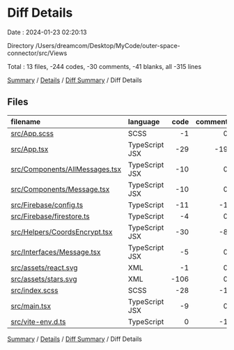 # Diff Details

Date : 2024-01-23 02:20:13

Directory /Users/dreamcom/Desktop/MyCode/outer-space-connector/src/Views

Total : 13 files,  -244 codes, -30 comments, -41 blanks, all -315 lines

[Summary](results.md) / [Details](details.md) / [Diff Summary](diff.md) / Diff Details

## Files
| filename | language | code | comment | blank | total |
| :--- | :--- | ---: | ---: | ---: | ---: |
| [src/App.scss](/src/App.scss) | SCSS | -1 | 0 | 0 | -1 |
| [src/App.tsx](/src/App.tsx) | TypeScript JSX | -29 | -19 | -11 | -59 |
| [src/Components/AllMessages.tsx](/src/Components/AllMessages.tsx) | TypeScript JSX | -10 | 0 | -1 | -11 |
| [src/Components/Message.tsx](/src/Components/Message.tsx) | TypeScript JSX | -10 | 0 | -1 | -11 |
| [src/Firebase/config.ts](/src/Firebase/config.ts) | TypeScript | -11 | -1 | -1 | -13 |
| [src/Firebase/firestore.ts](/src/Firebase/firestore.ts) | TypeScript | -4 | 0 | -1 | -5 |
| [src/Helpers/CoordsEncrypt.tsx](/src/Helpers/CoordsEncrypt.tsx) | TypeScript JSX | -30 | -8 | -15 | -53 |
| [src/Interfaces/Message.tsx](/src/Interfaces/Message.tsx) | TypeScript JSX | -5 | 0 | 0 | -5 |
| [src/assets/react.svg](/src/assets/react.svg) | XML | -1 | 0 | 0 | -1 |
| [src/assets/stars.svg](/src/assets/stars.svg) | XML | -106 | 0 | -1 | -107 |
| [src/index.scss](/src/index.scss) | SCSS | -28 | -1 | -7 | -36 |
| [src/main.tsx](/src/main.tsx) | TypeScript JSX | -9 | 0 | -2 | -11 |
| [src/vite-env.d.ts](/src/vite-env.d.ts) | TypeScript | 0 | -1 | -1 | -2 |

[Summary](results.md) / [Details](details.md) / [Diff Summary](diff.md) / Diff Details